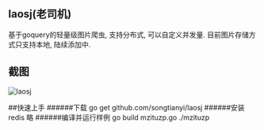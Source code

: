 ## laosj(老司机)
基于goquery的轻量级图片爬虫, 支持分布式, 可以自定义并发量. 目前图片存储方式只支持本地, 陆续添加中.

## 截图

![laosj](http://i1.piimg.com/4851/a598ac03cd7ae15f.jpg)

##快速上手
######下载
    go get github.com/songtianyi/laosj
######安装redis
	略
######编译并运行样例
	go build mzituzp.go
	./mzituzp

